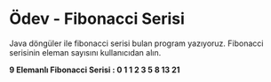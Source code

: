 ﻿# Ödev - Fibonacci Serisi

Java döngüler ile fibonacci serisi bulan program yazıyoruz. Fibonacci serisinin eleman sayısını kullanıcıdan alın.

**9 Elemanlı Fibonacci Serisi : 0 1 1 2 3 5 8 13 21**